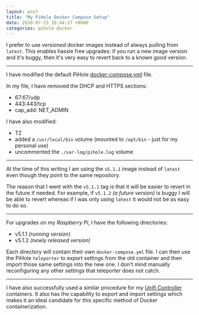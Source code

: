 ```yaml
---
layout: post
title: "My PiHole Docker Compose Setup"
date: 2020-07-25 16:44:27 +0000
categories: pihole docker
---
```


I prefer to use *versioned* docker images instead of always pulling from `latest`.  This enables hassle free upgrades: if you run a new image version and it's buggy, then it's very easy to revert back to a known good version.

___

I have modified the default PiHole [docker-compose.yml](https://github.com/pi-hole/docker-pi-hole) file.

In my file, I have removed the DHCP and HTTPS sections:

* 67:67/udp
* 443:443/tcp
* cap_add: NET_ADMIN

I have also modified:

* TZ
* added a `/usr/local/bin` volume (mounted to `/opt/bin` - just for my personal use)
* uncommented the `./var-log/pihole.log` volume

___

At the time of this writing I am using the `v5.1.1` image instead of `latest` even though they point to the same repository.

The reason that I went with the `v5.1.1` tag is that it will be easier to revert in the future if needed. For example, if `v5.1.2` *(a future version)* is buggy I will be able to revert whereas if I was only using `latest` it would not be as easy to do so.  

___

For upgrades on my *Raspberry Pi*, I have the following directories:

* v5.1.1 *(running version)*
* v5.1.2 *(newly released version)*

Each directory will contain their own `docker-compose.yml` file.  I can then use the PiHole `teleporter` to export settings from the old container and then import those same settings into the new one.  I don't mind manually reconfiguring any other settings that teleporter does not catch.

___

I have also successfully used a similar procedure for my [Unifi Controller](https://github.com/ryansch/docker-unifi-rpi) containers. It also has the capability to export and import settings which makes it an ideal candidate for this specific method of Docker containerization.

